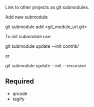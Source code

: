 Link to other projects as git submodules.

Add new submodule

  git submodule add <git_module_url.git>

To init submodule use

  git submodule update --init contrib/<name>

or

  git submodule update --init --recursive

Required
--------
- qrcode
- tagify


